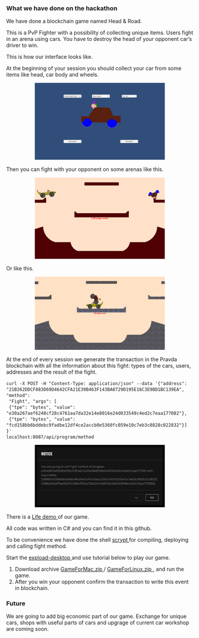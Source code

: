 ### What we have done on the hackathon
We have done a blockchain game named Head & Road.

This is a PvP Fighter with a possibility of collecting unique items. Users fight in an arena using cars. You have to destroy the head of your opponent car’s driver to win.

This is how our interface looks like.

At the beginning of your session you should collect your car from some items like head, car body and wheels.
<p align="center">
  <img src="Enter.jpg" width="350" title="Create your car.">
</p>

Then you can fight with your opponent on some arenas like this.

<p align="center">
  <img src="Fight1.png" width="350" title="First fight.">
</p>

Or like this.
<p align="center">
  <img src="Fight2.jpg" width="350" title="Second fight.">
</p>

At the end of every session we generate the transaction in the Pravda blockchain with all the information about this fight: types of the cars, users, addresses and the result of the fight.

```
curl -X POST -H "Content-Type: application/json" --data '{"address": "21B262DDCF883D69D4642CFA21E39B463F143BA0729D195E16C3E9BD1BC139EA", "method":
 "Fight", "args": [
 {"tpe": "bytes", "value": "e30a267aef6240cf28c4761aa7da32e14e8016e24d033549c4ed2c7eaa177082"},
 {"tpe": "bytes", "value": "fcd158bb6bddebc9fadbe12df4ce2accb0e5360fc059e10c7eb3c0828c022832"}] }'
localhost:8087/api/program/method
```

<p align="center">
  <img src="Transaction.jpg" width="350" title="Transaction.">
</p>


There is a <a href="https://www.youtube.com/watch?v=TVfSyeEHNcQ"> Life demo </a> of our game.

All code was written in C# and you can find it in this github.

To be convenience we have done the shell <a href="https://github.com/glushenkovIG/GameNodeHackathon/blob/master/Compile%26Deploy.file" >scrypt </a> for compiling, deploying and calling fight method.

Start the <a href="http://download.expload.com/expload-desktop/"> expload-desktop </a> and use tutorial below to play our game.
1) Download archive <a href="https://github.com/glushenkovIG/GameNodeHackathon/blob/master/GameForMac.zip"> GameForMac.zip </a> / <a href="https://github.com/glushenkovIG/GameNodeHackathon/blob/master/GameForLinux.zip"> GameForLinux.zip </a>, and run the game.
2) After you win your opponent confirm the transaction to write this event in blockchain.

### Future

We are going to add big economic part of our game. Exchange for unique cars, shops with useful parts of cars and upgrage of current car workshop are coming soon.

